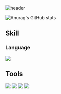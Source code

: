 

![header](https://capsule-render.vercel.app/api?type=rounded&color=timeGradient&text=Welcome%20to%20KenBBK's%20GitHub%20👋&animation=twinkling&fontSize=40&fontAlignY=50&fontAlign=50&height=180)

![Anurag's GitHub stats](https://github-readme-stats.vercel.app/api?username=KenBBK&show_icons=true&theme=transparent)

## Skill
### Language
<img src="https://img.shields.io/badge/Swift-F05138?style=for-the-badge&logo=Swift&logoColor=white">

## Tools 
<img src="https://img.shields.io/badge/xcode-147EFB?style=for-the-badge&logo=xcode&logoColor=white">
<img src="https://img.shields.io/badge/Github-181717?style=for-the-badge&logo=Github&logoColor=white">
<img src="https://img.shields.io/badge/Uikit-F24E1E?style=for-the-badge&logo=Uikit&logoColor=white">
<img src="https://img.shields.io/badge/Firebase-FFCA28?style=for-the-badge&logo=Firebase&logoColor=white">
<!--
**Kenbbk/kenbbk** is a ✨ _special_ ✨ repository because its `README.md` (this file) appears on your GitHub profile.

Here are some ideas to get you started:

- 🔭 I’m currently working on ...
- 🌱 I’m currently learning ...
- 👯 I’m looking to collaborate on ...
- 🤔 I’m looking for help with ...
- 💬 Ask me about ...
- 📫 How to reach me: ...
- 😄 Pronouns: ...
- ⚡ Fun fact: ...
-->
#181717
10:50
#FFCA28
